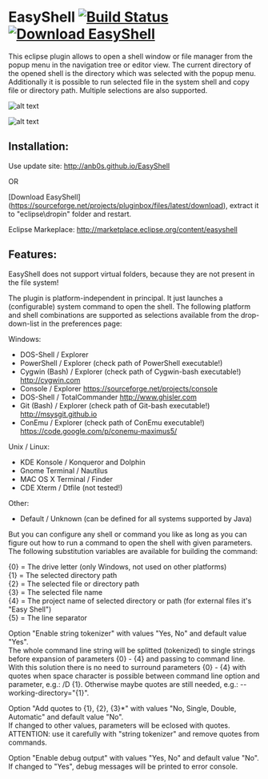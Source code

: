 # EasyShell [![Build Status](https://travis-ci.org/anb0s/EasyShell.svg)](https://travis-ci.org/anb0s/EasyShell) [![Download EasyShell](https://img.shields.io/sourceforge/dt/pluginbox.svg)](https://sourceforge.net/projects/pluginbox/files/latest/download)
This eclipse plugin allows to open a shell window or file manager from the popup menu in the navigation tree or editor view. The current directory of the opened shell is the directory which was selected with the popup menu. Additionally it is possible to run selected file in the system shell and copy file or directory path. Multiple selections are also supported.

![alt text](https://github.com/anb0s/EasyShell/blob/master/site/images/EasyShell_Menu_1.4.1.png "Menu")

![alt text](https://github.com/anb0s/EasyShell/blob/master/site/images/EasyShell_Preferences_1.4.1.png "Preferences")

Installation:
-------------
Use update site: http://anb0s.github.io/EasyShell

OR

[Download EasyShell] (https://sourceforge.net/projects/pluginbox/files/latest/download), extract it to "eclipse\dropin" folder and restart.

Eclipse Markeplace: http://marketplace.eclipse.org/content/easyshell

Features:
---------

EasyShell does not support virtual folders, because they are not
present in the file system!

The plugin is platform-independent in principal. It just launches
a (configurable) system command to open the shell. The following
platform and shell combinations are supported as selections
available from the drop-down-list in the preferences page:

Windows:
- DOS-Shell / Explorer
- PowerShell / Explorer (check path of PowerShell executable!)
- Cygwin (Bash) / Explorer (check path of Cygwin-bash executable!)
  http://cygwin.com
- Console / Explorer
  https://sourceforge.net/projects/console
- DOS-Shell / TotalCommander
  http://www.ghisler.com
- Git (Bash) / Explorer (check path of Git-bash executable!)
  http://msysgit.github.io
- ConEmu / Explorer (check path of ConEmu executable!)
  https://code.google.com/p/conemu-maximus5/

Unix / Linux:
- KDE Konsole / Konqueror and Dolphin
- Gnome Terminal / Nautilus
- MAC OS X Terminal / Finder
- CDE Xterm / Dtfile (not tested!)

Other:
- Default / Unknown (can be defined for all systems supported by Java)

But you can configure any shell or command you like as long as you
can figure out how to run a command to open the shell with given
parameters. The following substitution variables are available
for building the command:

{0} = The drive letter (only Windows, not used on other platforms)<br/>
{1} = The selected directory path<br/>
{2} = The selected file or directory path<br/>
{3} = The selected file name<br/>
{4} = The project name of selected directory or path (for external files it's "Easy Shell")<br/>
{5} = The line separator<br/>

Option "Enable string tokenizer" with values "Yes, No" and default value "Yes".<br/>
The whole command line string will be splitted (tokenized) to single strings before expansion
of parameters {0} - {4} and passing to command line. With this solution there is no need to
surround parameters {0} - {4} with quotes when space character is possible between command
line option and parameter, e.g.: /D {1}. Otherwise maybe quotes are still needed,
e.g.: --working-directory="{1}".

Option "Add quotes to {1}, {2}, {3}*" with values "No, Single, Double, Automatic" and default
value "No". <br/>
If changed to other values, parameters will be eclosed with quotes.
ATTENTION: use it carefully with "string tokenizer" and remove quotes from commands.

Option "Enable debug output" with values "Yes, No" and default value "No".<br/>
If changed to "Yes", debug messages will be printed to error console.
